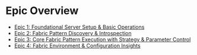 # Epic Overview

- [Epic 1: Foundational Server Setup & Basic Operations](./epic-1-foundational-server-setup-basic-operations.md)
- [Epic 2: Fabric Pattern Discovery & Introspection](./epic-2-fabric-pattern-discovery-introspection.md)
- [Epic 3: Core Fabric Pattern Execution with Strategy & Parameter Control](./epic-3-core-fabric-pattern-execution-with-strategy-parameter-control.md)
- [Epic 4: Fabric Environment & Configuration Insights](./epic-4-fabric-environment-configuration-insights.md)
